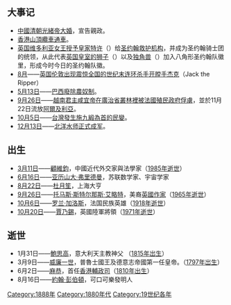 ## 大事记

  - [中國](../Page/中國.md "wikilink")[清朝](../Page/清朝.md "wikilink")[光緒帝大婚](https://zh.wikipedia.org/wiki/光緒帝 "wikilink")，宣告親政。
  - [香港](../Page/香港.md "wikilink")[山頂纜車通車](../Page/山頂纜車.md "wikilink")。
  - [英国](https://zh.wikipedia.org/wiki/英国 "wikilink")[维多利亚](../Page/维多利亚_\(英国女王\).md "wikilink")[女王授予皇家特许](../Page/英国君主.md "wikilink")（）给[圣约翰救护机构](https://zh.wikipedia.org/wiki/圣约翰救护机构 "wikilink")，并成为圣约翰骑士团的统领，从此代表[英国皇室的](https://zh.wikipedia.org/wiki/英国皇室 "wikilink")[狮子](https://zh.wikipedia.org/wiki/狮子 "wikilink")（）以及[独角兽](../Page/独角兽.md "wikilink")（）加入八角形圣约翰队徽里，形成今时今日的圣约翰队徽。
  - [8月](../Page/8月.md "wikilink")——[英国](https://zh.wikipedia.org/wiki/英国 "wikilink")[伦敦出现震惊全国的世纪末连环杀手](../Page/伦敦.md "wikilink")[开膛手杰克](https://zh.wikipedia.org/wiki/开膛手杰克 "wikilink")（Jack
    the Ripper）
  - [5月13日](../Page/5月13日.md "wikilink")——[巴西廢除農奴制](../Page/巴西.md "wikilink")。
  - [9月26日](../Page/9月26日.md "wikilink")——[越南君主](https://zh.wikipedia.org/wiki/越南 "wikilink")[咸宜帝在](../Page/咸宜帝.md "wikilink")[廣治省叢林裡被](../Page/廣治省.md "wikilink")[法國殖民政府俘虜](https://zh.wikipedia.org/wiki/法屬印度支那聯邦 "wikilink")，並於11月22日流放[阿爾及利亞](https://zh.wikipedia.org/wiki/阿爾及利亞 "wikilink")。
  - [10月5日](../Page/10月5日.md "wikilink")——[台灣發生](https://zh.wikipedia.org/wiki/台灣 "wikilink")[施九緞為首的民變](../Page/施九緞.md "wikilink")。
  - [12月13日](../Page/12月13日.md "wikilink")——[北洋水师正式成军](https://zh.wikipedia.org/wiki/北洋水师 "wikilink")。

## 出生

  - [3月11日](../Page/3月11日.md "wikilink")——[顧維鈞](https://zh.wikipedia.org/wiki/顧維鈞 "wikilink")，中國近代外交家與法學家（[1985年逝世](../Page/1985年.md "wikilink")）
  - [6月16日](../Page/6月16日.md "wikilink")——[亚历山大·弗里德曼](https://zh.wikipedia.org/wiki/亚历山大·弗里德曼 "wikilink")，苏联数学家、宇宙学家
  - [8月22日](../Page/8月22日.md "wikilink")——[杜月笙](../Page/杜月笙.md "wikilink")，上海大亨
  - [9月26日](../Page/9月26日.md "wikilink")——[托马斯·斯特尔那斯·艾略特](https://zh.wikipedia.org/wiki/托马斯·斯特尔那斯·艾略特 "wikilink")，美裔[英國作家](https://zh.wikipedia.org/wiki/英國 "wikilink")（[1965年逝世](../Page/1965年.md "wikilink")）
  - [10月6日](../Page/10月6日.md "wikilink")——[罗兰·加洛斯](../Page/罗兰·加洛斯.md "wikilink")，法国民族英雄（[1918年逝世](../Page/1918年.md "wikilink")）
  - [10月20日](../Page/10月20日.md "wikilink")——[賈乃錫](../Page/賈乃錫.md "wikilink")，英國陸軍將領（[1971年逝世](../Page/1971年.md "wikilink")）

## 逝世

  - 1月31日——[鮑思高](https://zh.wikipedia.org/wiki/鮑思高 "wikilink")，意大利天主教神父
    （[1815年岀生](../Page/1815年.md "wikilink")）
  - 3月9日——[威廉一世](https://zh.wikipedia.org/wiki/威廉一世 "wikilink")，普魯士國王及德意志帝國第一任皇帝。（[1797年岀生](../Page/1797年.md "wikilink")）
  - 6月2日——[麻恭](../Page/麻恭.md "wikilink")，首任[香港輔政司](https://zh.wikipedia.org/wiki/香港輔政司 "wikilink")（[1810年出生](https://zh.wikipedia.org/wiki/1810年 "wikilink")）
  - 8月16日——[約翰·彭伯頓](https://zh.wikipedia.org/wiki/約翰·彭伯頓 "wikilink")，可口可樂發明人

[Category:1888年](https://zh.wikipedia.org/wiki/Category:1888年 "wikilink")
[Category:1880年代](https://zh.wikipedia.org/wiki/Category:1880年代 "wikilink")
[Category:19世纪各年](https://zh.wikipedia.org/wiki/Category:19世纪各年 "wikilink")